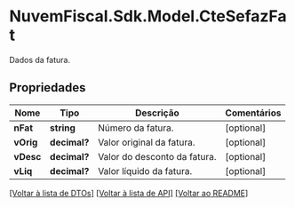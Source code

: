 # NuvemFiscal.Sdk.Model.CteSefazFat
Dados da fatura.

## Propriedades

Nome | Tipo | Descrição | Comentários
------------ | ------------- | ------------- | -------------
**nFat** | **string** | Número da fatura. | [optional] 
**vOrig** | **decimal?** | Valor original da fatura. | [optional] 
**vDesc** | **decimal?** | Valor do desconto da fatura. | [optional] 
**vLiq** | **decimal?** | Valor líquido da fatura. | [optional] 

[[Voltar à lista de DTOs]](../README.md#documentation-for-models) [[Voltar à lista de API]](../README.md#documentation-for-api-endpoints) [[Voltar ao README]](../README.md)


